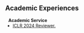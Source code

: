 ## Academic Experiences

<h4 style="margin:0 10px 0;">Academic Service</h4>

<ul style="margin:0 0 5px;">
  <li><a href="https://iclr.cc/Conferences/2024">ICLR 2024 Reviewer.</a></li>
</ul>

<!-- <h4 style="margin:0 10px 0;">Journal Reviewers</h4>

<ul style="margin:0 0 20px;">
  <li><a href="https://www.computer.org/csdl/journal/tp"><autocolor>IEEE Transactions on Pattern Analysis and Machine Intelligence (TPAMI)</autocolor></a></li>
  <li><a href="https://www.springer.com/journal/11263"><autocolor>International Journal of Computer Vision (IJCV)</autocolor></a></li>
</ul> -->